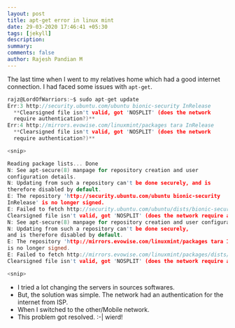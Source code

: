 ```yaml
---
layout: post
title: apt-get error in linux mint
date: 29-03-2020 17:46:41 +05:30
tags: [jekyll]
description:
summary:
comments: false
author: Rajesh Pandian M
---
```


The last time when I went to my relatives home which had a good internet connection.
I had faced some issues with `apt-get`.

```c
rajz@LordOfWarriors:~$ sudo apt-get update
Err:3 http://security.ubuntu.com/ubuntu bionic-security InRelease
  **Clearsigned file isn't valid, got 'NOSPLIT' (does the network
  require authentication?)**
Err:4 http://mirrors.evowise.com/linuxmint/packages tara InRelease
  **Clearsigned file isn't valid, got 'NOSPLIT' (does the network
  require authentication?)**

<snip>

Reading package lists... Done
N: See apt-secure(8) manpage for repository creation and user
configuration details.
N: Updating from such a repository can't be done securely, and is
therefore disabled by default.
E: The repository 'http://security.ubuntu.com/ubuntu bionic-security
InRelease' is no longer signed.
E: Failed to fetch http://security.ubuntu.com/ubuntu/dists/bionic-security/InRelease
Clearsigned file isn't valid, got 'NOSPLIT' (does the network require authentication?)
N: See apt-secure(8) manpage for repository creation and user configuration details.
N: Updating from such a repository can't be done securely,
and is therefore disabled by default.
E: The repository 'http://mirrors.evowise.com/linuxmint/packages tara InRelease'
is no longer signed.
E: Failed to fetch http://mirrors.evowise.com/linuxmint/packages/dists/tara/InRelease
Clearsigned file isn't valid, got 'NOSPLIT' (does the network require authentication?)

<snip>

```

- I tried a lot changing the servers in sources softwares.
- But, the solution was simple. The network had an authentication for the internet from ISP.
- When I switched to the other/Mobile network.
- This problem got resolved. :-| wierd!






